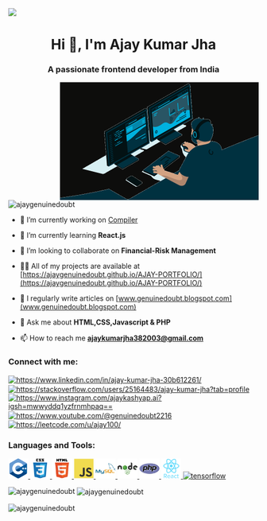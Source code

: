<img align="top" src="https://www.pramukhdigital.com/wp-content/uploads/2018/07/New-PNC-Animated-Banners.gif">

<h1 align="center">Hi 👋, I'm Ajay Kumar Jha</h1>
<h3 align="center">A passionate frontend developer from India</h3>
<img align="right" alt="coding" width="400" src="https://raw.githubusercontent.com/Potential17/Potential17/master/user%20(2).gif">

<p align="left"> <img src="https://komarev.com/ghpvc/?username=ajaygenuinedoubt&label=Profile%20views&color=0e75b6&style=flat" alt="ajaygenuinedoubt" /> </p>

- 🔭 I’m currently working on [Compiler](https://github.com/Ajaygenuinedoubt/Compiler)

- 🌱 I’m currently learning **React.js**

- 👯 I’m looking to collaborate on **Financial-Risk Management**

- 👨‍💻 All of my projects are available at [https://ajaygenuinedoubt.github.io/AJAY-PORTFOLIO/](https://ajaygenuinedoubt.github.io/AJAY-PORTFOLIO/)

- 📝 I regularly write articles on [www.genuinedoubt.blogspot.com](www.genuinedoubt.blogspot.com)

- 💬 Ask me about **HTML,CSS,Javascript & PHP**

- 📫 How to reach me **ajaykumarjha382003@gmail.com**

<h3 align="left">Connect with me:</h3>
<p align="left">
<a href="https://www.linkedin.com/in/ajay-kumar-jha-30b612261/" target="blank"><img align="center" src="https://raw.githubusercontent.com/rahuldkjain/github-profile-readme-generator/master/src/images/icons/Social/linked-in-alt.svg" alt="https://www.linkedin.com/in/ajay-kumar-jha-30b612261/" height="30" width="40" /></a>
<a href="https://stackoverflow.com/users/25164483/ajay-kumar-jha" target="blank"><img align="center" src="https://raw.githubusercontent.com/rahuldkjain/github-profile-readme-generator/master/src/images/icons/Social/stack-overflow.svg" alt="https://stackoverflow.com/users/25164483/ajay-kumar-jha?tab=profile" height="30" width="40" /></a>
<a href="https://www.instagram.com/ajaykashyap.ai?utm_source=qr&igsh=MWwydDQ1YzFrNmhpaQ==" target="blank"><img align="center" src="https://raw.githubusercontent.com/rahuldkjain/github-profile-readme-generator/master/src/images/icons/Social/instagram.svg" alt="https://www.instagram.com/ajaykashyap.ai?igsh=mwwyddq1yzfrnmhpaq==" height="30" width="40" /></a>
<a href="https://www.youtube.com/c/https://www.youtube.com/@genuinedoubt2216" target="blank"><img align="center" src="https://raw.githubusercontent.com/rahuldkjain/github-profile-readme-generator/master/src/images/icons/Social/youtube.svg" alt="https://www.youtube.com/@genuinedoubt2216" height="30" width="40" /></a>
<a href="https://www.leetcode.com/https://leetcode.com/u/ajay100/" target="blank"><img align="center" src="https://raw.githubusercontent.com/rahuldkjain/github-profile-readme-generator/master/src/images/icons/Social/leet-code.svg" alt="https://leetcode.com/u/ajay100/" height="30" width="40" /></a>
</p>

<h3 align="left">Languages and Tools:</h3>
<p align="left"> <a href="https://www.w3schools.com/cpp/" target="_blank" rel="noreferrer"> <img src="https://raw.githubusercontent.com/devicons/devicon/master/icons/cplusplus/cplusplus-original.svg" alt="cplusplus" width="40" height="40"/> </a> <a href="https://www.w3schools.com/css/" target="_blank" rel="noreferrer"> <img src="https://raw.githubusercontent.com/devicons/devicon/master/icons/css3/css3-original-wordmark.svg" alt="css3" width="40" height="40"/> </a> <a href="https://www.w3.org/html/" target="_blank" rel="noreferrer"> <img src="https://raw.githubusercontent.com/devicons/devicon/master/icons/html5/html5-original-wordmark.svg" alt="html5" width="40" height="40"/> </a> <a href="https://developer.mozilla.org/en-US/docs/Web/JavaScript" target="_blank" rel="noreferrer"> <img src="https://raw.githubusercontent.com/devicons/devicon/master/icons/javascript/javascript-original.svg" alt="javascript" width="40" height="40"/> </a> <a href="https://www.mysql.com/" target="_blank" rel="noreferrer"> <img src="https://raw.githubusercontent.com/devicons/devicon/master/icons/mysql/mysql-original-wordmark.svg" alt="mysql" width="40" height="40"/> </a> <a href="https://nodejs.org" target="_blank" rel="noreferrer"> <img src="https://raw.githubusercontent.com/devicons/devicon/master/icons/nodejs/nodejs-original-wordmark.svg" alt="nodejs" width="40" height="40"/> </a> <a href="https://www.php.net" target="_blank" rel="noreferrer"> <img src="https://raw.githubusercontent.com/devicons/devicon/master/icons/php/php-original.svg" alt="php" width="40" height="40"/> </a> <a href="https://reactjs.org/" target="_blank" rel="noreferrer"> <img src="https://raw.githubusercontent.com/devicons/devicon/master/icons/react/react-original-wordmark.svg" alt="react" width="40" height="40"/> </a> <a href="https://www.tensorflow.org" target="_blank" rel="noreferrer"> <img src="https://www.vectorlogo.zone/logos/tensorflow/tensorflow-icon.svg" alt="tensorflow" width="40" height="40"/> </a> </p>

<p><img align="left" src="https://github-readme-stats.vercel.app/api/top-langs?username=ajaygenuinedoubt&show_icons=true&locale=en&layout=compact" alt="ajaygenuinedoubt" /></p>

<p>&nbsp;<img align="center" src="https://github-readme-stats.vercel.app/api?username=ajaygenuinedoubt&show_icons=true&locale=en" alt="ajaygenuinedoubt" /></p>

<p><img align="center" src="https://github-readme-streak-stats.herokuapp.com/?user=ajaygenuinedoubt&" alt="ajaygenuinedoubt" /></p>
